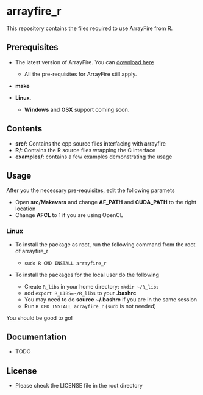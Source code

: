 arrayfire_r
==============

This repository contains the files required to use ArrayFire from R.

Prerequisites
---------------

- The latest version of ArrayFire. You can [download here](http://www.arrayfire.com/docs/installation.htm)
    - All the pre-requisites for ArrayFire still apply.

- **make**

- **Linux**.
    - **Windows** and **OSX** support coming soon.

Contents
---------------

- **src/**: Contains the cpp source files interfacing with arrayfire
- **R/**: Contains the R source files wrapping the C interface
- **examples/**: contains a few examples demonstrating the usage

Usage
----------------

After you the necessary pre-requisites, edit the following paramets

- Open **src/Makevars** and change **AF_PATH** and **CUDA_PATH** to the right location
- Change **AFCL** to 1 if you are using OpenCL

### Linux

- To install the package as root, run the following command from the root of arrayfire_r
    - `sudo R CMD INSTALL arrayfire_r`

- To install the packages for the local user do the following
    - Create `R_libs` in your home directory: `mkdir ~/R_libs`
    - add `export R_LIBS=~/R_libs` to your **.bashrc**
    - You may need to do **source ~/.bashrc** if you are in the same session
    - Run `R CMD INSTALL arrayfire_r` (`sudo` is not needed)

You should be good to go!

Documentation
---------------
- TODO

License
---------------

- Please check the LICENSE file in the root directory
